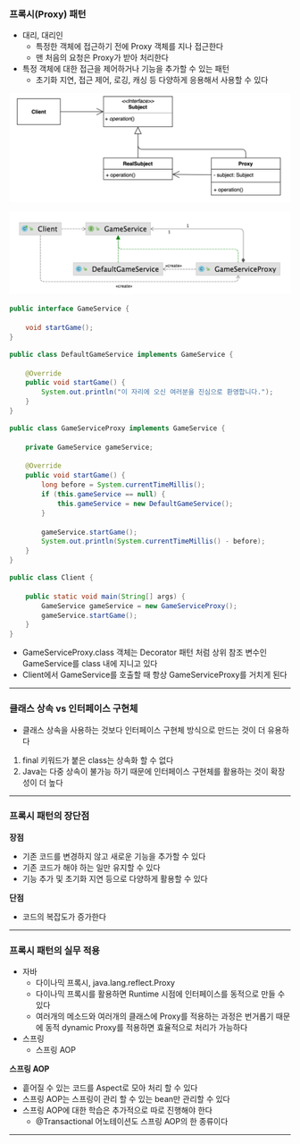 ### 프록시(Proxy) 패턴

- 대리, 대리인
    - 특정한 객체에 접근하기 전에 Proxy 객체를 지나 접근한다
    - 맨 처음의 요청은 Proxy가 받아 처리한다
- 특정 객체에 대한 접근을 제어하거나 기능을 추가할 수 있는 패턴
    - 초기화 지연, 접근 제어, 로깅, 캐싱 등 다양하게 응용해서 사용할 수 있다


![Untitled](proxy1.png)

![Untitled](proxy2.png)

```java
public interface GameService {

    void startGame();
}

```

```java
public class DefaultGameService implements GameService {

    @Override
    public void startGame() {
        System.out.println("이 자리에 오신 여러분을 진심으로 환영합니다.");
    }
}
```

```java
public class GameServiceProxy implements GameService {

    private GameService gameService;

    @Override
    public void startGame() {
        long before = System.currentTimeMillis();
        if (this.gameService == null) {
            this.gameService = new DefaultGameService();
        }

        gameService.startGame();
        System.out.println(System.currentTimeMillis() - before);
    }
}
```

```java
public class Client {

    public static void main(String[] args) {
        GameService gameService = new GameServiceProxy();
        gameService.startGame();
    }
}
```

- GameServiceProxy.class 객체는 Decorator 패턴 처럼 상위 참조 변수인 GameService를 class 내에 지니고 있다
- Client에서 GameService를 호출할 때 항상 GameServiceProxy를 거치게 된다

---

### 클래스 상속 vs 인터페이스 구현체

- 클래스 상속을 사용하는 것보다 인터페이스 구현체 방식으로 만드는 것이 더 유용하다
1. final 키워드가 붙은 class는 상속화 할 수 없다
2. Java는 다중 상속이 불가능 하기 때문에 인터페이스 구현체를 활용하는 것이 확장성이 더 높다

---

### 프록시 패턴의 장단점

**장점**

- 기존 코드를 변경하지 않고 새로운 기능을 추가할 수 있다
- 기존 코드가 해야 하는 일만 유지할 수 있다
- 기능 추가 및 초기화 지연 등으로 다양하게 활용할 수 있다

**단점**

- 코드의 복잡도가 증가한다

---

### 프록시 패턴의 실무 적용

- 자바
    - 다이나믹 프록시, java.lang.reflect.Proxy
    - 다이나믹 프록시를 활용하면 Runtime 시점에 인터페이스를 동적으로 만들 수 있다
    - 여러개의 메소드와 여러개의 클래스에 Proxy를 적용하는 과정은 번거롭기 때문에 동적 dynamic Proxy를 적용하면 효율적으로 처리가 가능하다
- 스프링
    - 스프링 AOP

**스프링 AOP**

- 흩어질 수 있는 코드를 Aspect로 모아 처리 할 수 있다
- 스프링 AOP는 스프링이 관리 할 수 있는 bean만 관리할 수 있다
- 스프링 AOP에 대한 학습은 추가적으로 따로 진행해야 한다
    - @Transactional 어노테이션도 스프링 AOP의 한 종류이다

---
